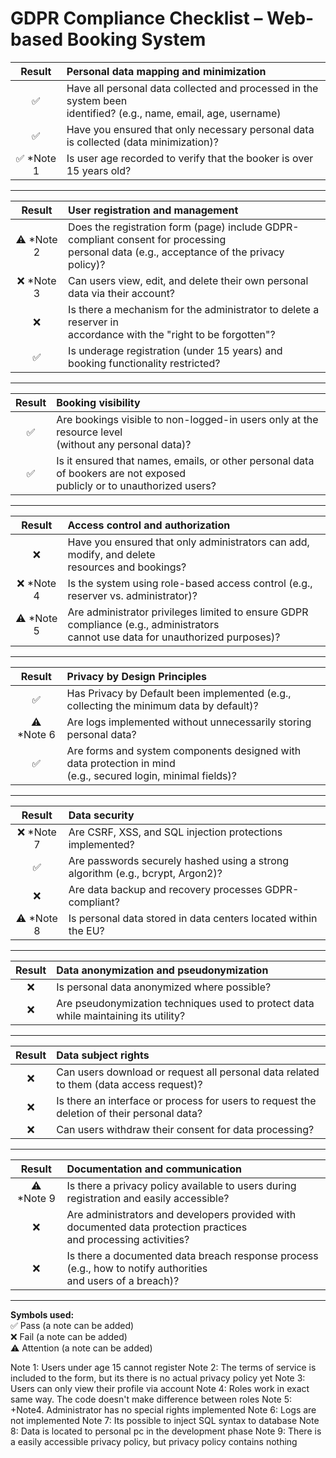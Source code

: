 # GDPR Compliance Checklist – Web-based Booking System

| **Result** | **Personal data mapping and minimization** |
| :----: | :--- |
| ✅ | Have all personal data collected and processed in the system been<br> identified? (e.g., name, email, age, username) |
| ✅ | Have you ensured that only necessary personal data is collected (data minimization)? |
| ✅ *Note 1 | Is user age recorded to verify that the booker is over 15 years old? |

---

| **Result** | **User registration and management** |
| :----: | :--- |
| ⚠️ *Note 2 | Does the registration form (page) include GDPR-compliant consent for processing<br> personal data (e.g., acceptance of the privacy policy)?|
| ❌ *Note 3 | Can users view, edit, and delete their own personal data via their account? |
| ❌ | Is there a mechanism for the administrator to delete a reserver in<br> accordance with the "right to be forgotten"? |
| ✅| Is underage registration (under 15 years) and booking functionality restricted? |

---

| **Result** | **Booking visibility** |
| :----: | :--- |
| ✅ | Are bookings visible to non-logged-in users only at the resource level<br> (without any personal data)? |
| ✅ | Is it ensured that names, emails, or other personal data of bookers are not exposed<br> publicly or to unauthorized users? |

--- 

| **Result** | **Access control and authorization** |
| :----: | :--- |
| ❌ | Have you ensured that only administrators can add, modify, and delete<br> resources and bookings? |
| ❌ *Note 4| Is the system using role-based access control (e.g., reserver vs. administrator)? |
| ⚠️ *Note 5 | Are administrator privileges limited to ensure GDPR compliance (e.g., administrators<br> cannot use data for unauthorized purposes)? |

---

| **Result** | **Privacy by Design Principles** |
| :----: | :--- |
| ✅ | Has Privacy by Default been implemented (e.g., collecting the minimum data by default)? |
| ⚠️ *Note 6 | Are logs implemented without unnecessarily storing personal data? |
| ✅ | Are forms and system components designed with data protection in mind<br> (e.g., secured login, minimal fields)? |

---

| **Result** | **Data security** |
| :----: | :--- |
| ❌ *Note 7 | Are CSRF, XSS, and SQL injection protections implemented? |
| ✅ | Are passwords securely hashed using a strong algorithm (e.g., bcrypt, Argon2)? |
| ❌ | Are data backup and recovery processes GDPR-compliant? |
| ⚠️ *Note 8 | Is personal data stored in data centers located within the EU? |

---

| **Result** | **Data anonymization and pseudonymization** |
| :----: | :--- |
| ❌ | Is personal data anonymized where possible? |
| ❌ | Are pseudonymization techniques used to protect data while maintaining its utility? |

---

| **Result** | **Data subject rights** |
| :----: | :--- |
| ❌ | Can users download or request all personal data related to them (data access request)? |
| ❌ | Is there an interface or process for users to request the deletion of their personal data? |
| ❌ | Can users withdraw their consent for data processing? |

---

| **Result** | **Documentation and communication** |
| :----: | :--- |
| ⚠️ *Note 9 | Is there a privacy policy available to users during registration and easily accessible? |
| ❌ | Are administrators and developers provided with documented data protection practices <br>and processing activities? |
| ❌ | Is there a documented data breach response process (e.g., how to notify authorities <br>and users of a breach)? |

---

**Symbols used:**  
✅ Pass (a note can be added)  
❌ Fail (a note can be added)  
⚠️ Attention (a note can be added)

Note 1: Users under age 15 cannot register
Note 2: The terms of service is included to the form, but its there is no actual privacy policy yet
Note 3: Users can only view their profile via account
Note 4: Roles work in exact same way. The code doesn't make difference between roles
Note 5: +Note4. Administrator has no special rights implemented
Note 6: Logs are not implemented
Note 7: Its possible to inject SQL syntax to database
Note 8: Data is located to personal pc in the development phase
Note 9: There is a easily accessible privacy policy, but privacy policy contains nothing
